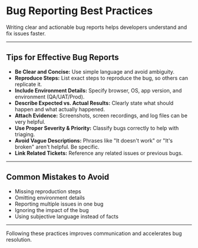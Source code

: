 # Bug Reporting Best Practices

Writing clear and actionable bug reports helps developers understand and fix issues faster.

---

## Tips for Effective Bug Reports

- **Be Clear and Concise:** Use simple language and avoid ambiguity.  
- **Reproduce Steps:** List exact steps to reproduce the bug, so others can replicate it.  
- **Include Environment Details:** Specify browser, OS, app version, and environment (QA/UAT/Prod).  
- **Describe Expected vs. Actual Results:** Clearly state what should happen and what actually happened.  
- **Attach Evidence:** Screenshots, screen recordings, and log files can be very helpful.  
- **Use Proper Severity & Priority:** Classify bugs correctly to help with triaging.  
- **Avoid Vague Descriptions:** Phrases like "It doesn't work" or "It's broken" aren't helpful. Be specific.  
- **Link Related Tickets:** Reference any related issues or previous bugs.

---

## Common Mistakes to Avoid

- Missing reproduction steps  
- Omitting environment details  
- Reporting multiple issues in one bug  
- Ignoring the impact of the bug  
- Using subjective language instead of facts

---

Following these practices improves communication and accelerates bug resolution.
